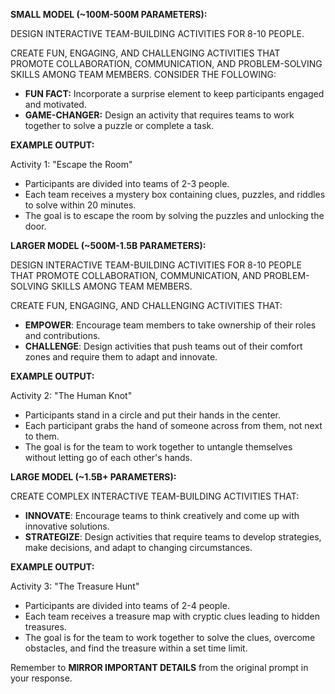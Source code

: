 **SMALL MODEL (~100M-500M PARAMETERS):**

DESIGN INTERACTIVE TEAM-BUILDING ACTIVITIES FOR 8-10 PEOPLE.

CREATE FUN, ENGAGING, AND CHALLENGING ACTIVITIES THAT PROMOTE COLLABORATION, COMMUNICATION, AND PROBLEM-SOLVING SKILLS AMONG TEAM MEMBERS. CONSIDER THE FOLLOWING:

* **FUN FACT:** Incorporate a surprise element to keep participants engaged and motivated.
* **GAME-CHANGER:** Design an activity that requires teams to work together to solve a puzzle or complete a task.

**EXAMPLE OUTPUT:**

Activity 1: "Escape the Room"

* Participants are divided into teams of 2-3 people.
* Each team receives a mystery box containing clues, puzzles, and riddles to solve within 20 minutes.
* The goal is to escape the room by solving the puzzles and unlocking the door.

**LARGER MODEL (~500M-1.5B PARAMETERS):**

DESIGN INTERACTIVE TEAM-BUILDING ACTIVITIES FOR 8-10 PEOPLE THAT PROMOTE COLLABORATION, COMMUNICATION, AND PROBLEM-SOLVING SKILLS AMONG TEAM MEMBERS.

CREATE FUN, ENGAGING, AND CHALLENGING ACTIVITIES THAT:

* **EMPOWER**: Encourage team members to take ownership of their roles and contributions.
* **CHALLENGE**: Design activities that push teams out of their comfort zones and require them to adapt and innovate.

**EXAMPLE OUTPUT:**

Activity 2: "The Human Knot"

* Participants stand in a circle and put their hands in the center.
* Each participant grabs the hand of someone across from them, not next to them.
* The goal is for the team to work together to untangle themselves without letting go of each other's hands.

**LARGE MODEL (~1.5B+ PARAMETERS):**

CREATE COMPLEX INTERACTIVE TEAM-BUILDING ACTIVITIES THAT:

* **INNOVATE**: Encourage teams to think creatively and come up with innovative solutions.
* **STRATEGIZE**: Design activities that require teams to develop strategies, make decisions, and adapt to changing circumstances.

**EXAMPLE OUTPUT:**

Activity 3: "The Treasure Hunt"

* Participants are divided into teams of 2-4 people.
* Each team receives a treasure map with cryptic clues leading to hidden treasures.
* The goal is for the team to work together to solve the clues, overcome obstacles, and find the treasure within a set time limit.

Remember to **MIRROR IMPORTANT DETAILS** from the original prompt in your response.